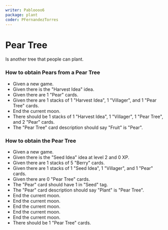 ```yaml
---
writer: Pabloooo6
package: plant
coder: PFernandezTorres
---
```

# Pear Tree

Is another tree that people can plant.

### How to obtain Pears from a Pear Tree

 * Given a new game.
 * Given there is the "Harvest Idea" idea.
 * Given there are 1 "Pear" cards.
 * Given there are 1 stacks of 1 "Harvest Idea", 1 "Villager", and 1 "Pear Tree" cards.
 * End the current moon.
 * There should be 1 stacks of 1 "Harvest Idea", 1 "Villager", 1 "Pear Tree", and 2 "Pear" cards.
 * The "Pear Tree" card description should say "Fruit" is "Pear".

### How to obtain the Pear Tree

 * Given a new game.
 * Given there is the "Seed Idea" idea at level 2 and 0 XP.
 * Given there are 1 stacks of 5 "Berry" cards.
 * Given there are 1 stacks of 1 "Seed Idea", 1 "Villager", and 1 "Pear" cards.
 * Given there are 0 "Pear Tree" cards.
 * The "Pear" card should have 1 in "Seed" tag.
 * The "Pear" card description should say "Plant" is "Pear Tree".
 * End the current moon.
 * End the current moon.
 * End the current moon.
 * End the current moon.
 * End the current moon.
 * There should be 1 "Pear Tree" cards.
